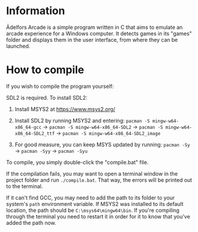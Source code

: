 # Information
Ädelfors Arcade is a simple program written in C that aims to emulate an arcade experience for a Windows computer. It detects games in its "games" folder and displays them in the user interface, from where they can be launched.

# How to compile
If you wish to compile the program yourself:

SDL2 is required. To install SDL2:

1. Install MSYS2 at https://www.msys2.org/

2. Install SDL2 by running MSYS2 and entering: `pacman -S mingw-w64-x86_64-gcc` → `pacman -S mingw-w64-x86_64-SDL2` → `pacman -S mingw-w64-x86_64-SDL2_ttf` → `pacman -S mingw-w64-x86_64-SDL2_image`

3. For good measure, you can keep MSYS updated by running: `pacman -Sy` → `pacman -Syy` → `pacman -Syu`

To compile, you simply double-click the "compile.bat" file.

If the compilation fails, you may want to open a terminal window in the project folder and run `./compile.bat`. That way, the errors will be printed out to the terminal.

If it can't find GCC, you may need to add the path to its folder to your system's `path` environment variable. If MSYS2 was installed to its default location, the path should be `C:\msys64\mingw64\bin`. If you're compiling through the terminal you need to restart it in order for it to know that you've added the path now.
